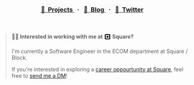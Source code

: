 <h3 align="center">
  <a href="https://hirok.io/projects">
    🌟&nbsp;&nbsp;Projects
  </a>&nbsp;&nbsp;·&nbsp;&nbsp;

  <a href="https://hirok.io/posts">
    📖&nbsp;&nbsp;Blog
  </a>&nbsp;&nbsp;·&nbsp;&nbsp;

  <a href="https://twitter.com/privatenumbr">
    💬&nbsp;&nbsp;Twitter
  </a>
</h3>

<br>


> <h4>👨‍💻 Interested in working with me at <picture><source media="(prefers-color-scheme: dark)" srcset="./assets/square-white.svg"><img height="20" align="center" src="./assets/square-black.svg"></picture> Square?</h4>
>
> I'm currently a Software Engineer in the ECOM department at Square / Block.
>
> If you're interested in exploring a [career oppourtunity at Square](https://careers.squareup.com/us/en), feel free to [send me a DM](https://x.com/privatenumbr)!

<br>
